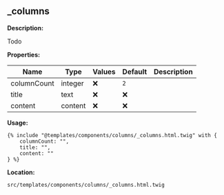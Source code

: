 ## _columns

**Description:**

Todo

**Properties:**

| Name | Type | Values | Default | Description |
|------|------|--------|---------|-------------|
| columnCount | integer | :x: | `2` |  |
| title | text | :x: | :x: |  |
| content | content | :x: | :x: |  |


**Usage:**

```twig
{% include "@templates/components/columns/_columns.html.twig" with {
    columnCount: "",
    title: "",
    content: ""
} %}
```

**Location:**

 `src/templates/components/columns/_columns.html.twig`



